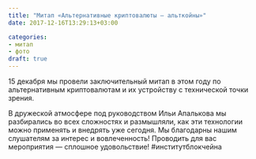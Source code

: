 ```yaml
---
title: "Митап «Альтернативные криптовалюты — альткойны»"
date: 2017-12-16T13:29:13+03:00

categories:
- митап
- фото
draft: true
---
```


15 декабря мы провели заключительный митап в этом году по альтернативным криптовалютам и их устройству с технической точки зрения.
<!--more-->

В дружеской атмосфере под руководством Ильи Апалькова мы разбирались во всех сложностях и размышляли, как эти технологии можно применять и внедрять уже сегодня.
Мы благодарны нашим слушателям за интерес и вовлеченность! Проводить для вас мероприятия — сплошное удовольствие! #институтблокчейна